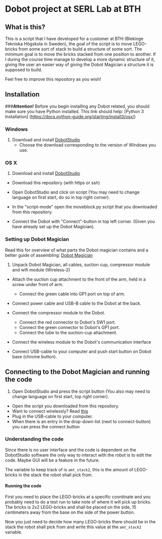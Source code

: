 # Dobot project at SERL Lab at BTH

## What is this?
This is a script that I have developed for a customer at BTH (Blekinge Tekniska Högskola in Sweden), the goal of the script is to move LEGO-bricks from some sort of stack to 
build a structure of some sort. The minimum goal is to move the bricks stacked from one position to another. If I during the course time manage to develop a more 
dynamic structure of it, giving the user an easier way of giving the Dobot Magician a structure it is supposed to build.

Feel free to improve this repository as you wish!

## Installation

###**Attention!**
Before you begin installing any Dobot related, you should make sure you have Python installed. This link should help:
[Python 3 Installation]
(https://docs.python-guide.org/starting/install3/osx/)

### Windows

1. Download and install [DobotStudio](https://www.dobot.cc/downloadcenter/dobot-magician.html)
    - Choose the download corresponding to the version of Windows you use.

### OS X

1. Download and install [DobotStudio](https://www.dobot.cc/downloadcenter/dobot-magician.html)

- Download this repository (with https or ssh)

- Open DobotStudio and click on script (You may need to change language on first start, do so in top right corner).

- In the "script-mode" open the moveblock.py script that you downloaded from this repository.

- Connect the Dobot with "Connect"-button in top left corner. (Given you have already set up the Dobot Magician).

### Setting up Dobot Magician

Read this for overview of what parts the Dobot magician contains and a better guide of assembling: [Dobot Magician](https://github.com/SERLatBTH/DobotMagician)

1. Unpack Dobot Magician, all cables, suction cup, compressor module and wifi module (Wireless-2)

- Attach the suction cup attachment to the front of the arm, held in a screw under front of arm.
   - Connect the green cable into GP1 port on top of arm.

- Connect power cable and USB-B cable to the Dobot at the back.

- Connect the compressor module to the Dobot.
   - Connect the red connector to Dobot's SW1 port.
   - Connect the green connector to Dobot's GP1 port.
   - Connect the tube to the suction-cup attachment.

- Connect the wireless module to the Dobot's communication interface

- Connect USB-cable to your computer and push start button on Dobot base (chrome button).

## Connecting to the Dobot Magician and running the code
1. Open DobotStudio and press the script button (You also may need to change language on first start, top right corner).

- Open the script you downloaded from this repository.
- Want to connect wirelessly? Read [this](help)
- Plug in the USB-cable to your computer.
- When there is an entry in the drop-down list (next to connect-button) you can press the connect button

### Understanding the code
Since there is no user interface and the code is dependent on the DobotStudio software the only way to interact with the robot is to edit the code. Maybe GUI will be a feature in the future.

The variable to keep track of is `amt_stack2`, this is the amount of LEGO-bricks in the stack the robot shall pick from.

#### Running the code
First you need to place the LEGO-bricks at a specific coordinate and you probably need to do a test run to take note of where it will pick up bricks. The bricks is 2x2 LEGO-bricks and shall be placed on the side, 15 centimeters away from the base on the side of the power button.

Now you just need to decide how many LEGO-bricks there should be in the stack the robot shall pick from and write this value at the `amt_stack2` variable.